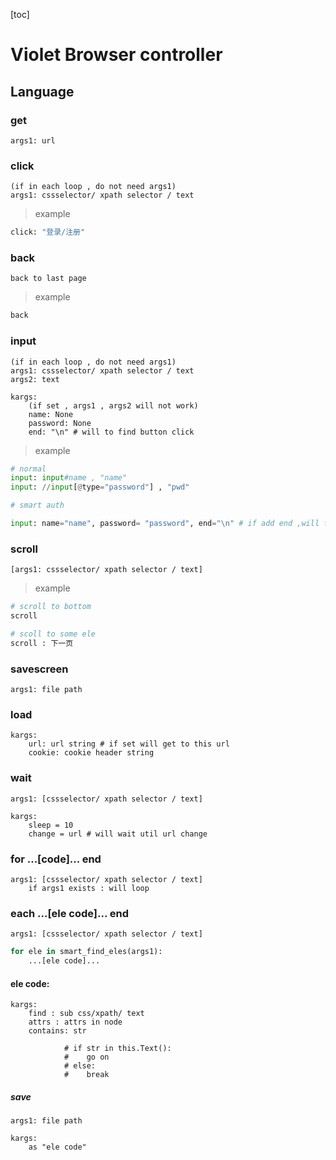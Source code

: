[toc]

# Violet Browser controller


## Language


### get
    args1: url


### click
    (if in each loop , do not need args1)
    args1: cssselector/ xpath selector / text

> example

```py
click: "登录/注册"
```

### back
    back to last page

> example

```py
back
```


### input

    (if in each loop , do not need args1)
    args1: cssselector/ xpath selector / text
    args2: text
    
    kargs:
        (if set , args1 , args2 will not work)
        name: None
        password: None
        end: "\n" # will to find button click

> example

```py
# normal 
input: input#name , "name"
input: //input[@type="password"] , "pwd"

# smart auth

input: name="name", password= "password", end="\n" # if add end ,will find btn to submit

```


### scroll
    [args1: cssselector/ xpath selector / text]


> example

```py
# scroll to bottom 
scroll

# scoll to some ele
scroll : 下一页
```

### savescreen
    args1: file path

### load
    kargs:
        url: url string # if set will get to this url
        cookie: cookie header string

### wait

    args1: [cssselector/ xpath selector / text]

    kargs:  
        sleep = 10
        change = url # will wait util url change

### for  ...[code]... end

    args1: [cssselector/ xpath selector / text]
        if args1 exists : will loop


### each  ...[ele code]... end

    args1: [cssselector/ xpath selector / text]
    
```py
for ele in smart_find_eles(args1):
    ...[ele code]...

```

#### ele code:
    kargs: 
        find : sub css/xpath/ text
        attrs : attrs in node
        contains: str
```
            # if str in this.Text():
            #    go on
            # else:
            #    break
```

##### save
    args1: file path

    kargs:
        as "ele code"

